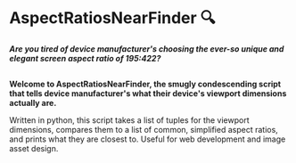 # AspectRatiosNearFinder 🔍


___Are you tired of device manufacturer's choosing the ever-so unique and 
elegant screen aspect ratio of 195:422?___

## 
__Welcome to AspectRatiosNearFinder, the smugly condescending script that tells device manufacturer's what their device's viewport dimensions actually are.__


<p>Written in python, this script takes a list of tuples for the viewport dimensions, compares them to a list of common, simplified aspect ratios, and 
prints what they are closest to. Useful for web development and image asset design.</p>
